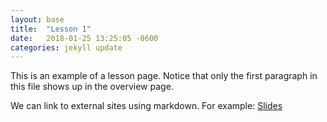 ```yaml
---
layout: base
title:  "Lesson 1"
date:   2018-01-25 13:25:05 -0600
categories: jekyll update
---
```

This is an example of a lesson page. Notice that only the first paragraph in this file shows up in the overview page.

We can link to external sites using markdown. For example: [Slides](https://docs.google.com/presentation/d/1w64-DbP72VUyHHBD2supXOg4hyRsDi5dJ83Y3RSGrPQ/edit?usp=sharing)